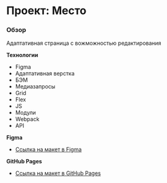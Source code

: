 # Проект: Место

### Обзор
Адаптативная страница с вожможностью редактирования

**Технологии**
* Figma
* Адаптативная верстка
* БЭМ
* Медиазапросы
* Grid
* Flex
* JS
* Модули
* Webpack
* API

**Figma**

* [Ссылка на макет в Figma](https://www.figma.com/file/2cn9N9jSkmxD84oJik7xL7/JavaScript.-Sprint-4?node-id=0%3A1)

**GitHub Pages**

* [Ссылка на макет в GitHub Pages](https://tsialser.github.io/mesto-project/)
